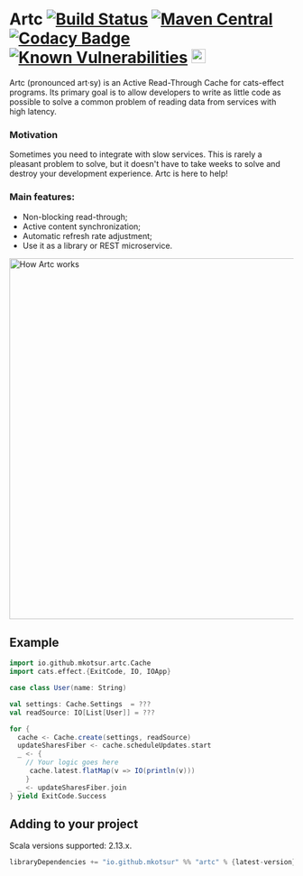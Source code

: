 # Artc [![Build Status](https://circleci.com/gh/mkotsur/artc.svg?&style=shield&circle-token=22c35ff0e9c28f61d483d178f8932c928e47dfc2)](https://circleci.com/gh/mkotsur/artc) [![Maven Central](https://img.shields.io/maven-central/v/io.github.mkotsur/artc_2.13.svg)](http://search.maven.org/#search%7Cga%7C1%7Cg%3A%22io.github.mkotsur%22) [![Codacy Badge](https://api.codacy.com/project/badge/Grade/ab5873231ce14ffb87ab653b7e10fd52)](https://www.codacy.com/manual/miccots/artc?utm_source=github.com&amp;utm_medium=referral&amp;utm_content=mkotsur/artc&amp;utm_campaign=Badge_Grade) [![Known Vulnerabilities](https://snyk.io/test/github/mkotsur/artc/badge.svg?targetFile=build.sbt)](https://snyk.io/test/github/mkotsur/artc?targetFile=build.sbt) <a href="https://typelevel.org/cats/"><img src="https://typelevel.org/cats/img/cats-badge.svg" height="25px" alt="Cats friendly" /></a>

Artc (pronounced art·sy) is an Active Read-Through Cache for cats-effect programs. Its primary goal is to allow developers to write as little code as possible to solve a common problem of reading data from services with high latency.

### Motivation
Sometimes you need to integrate with slow services. This is rarely a pleasant problem to solve, but it doesn't have to take weeks to solve and destroy your development experience. Artc is here to help! 

### Main features:
* Non-blocking read-through;
* Active content synchronization;
* Automatic refresh rate adjustment;
* Use it as a library or REST microservice.


<img src="/docs/artc.png" alt="How Artc works" width="640" />

## Example

```scala
import io.github.mkotsur.artc.Cache
import cats.effect.{ExitCode, IO, IOApp}

case class User(name: String)

val settings: Cache.Settings  = ???
val readSource: IO[List[User]] = ???

for {
  cache <- Cache.create(settings, readSource)
  updateSharesFiber <- cache.scheduleUpdates.start
  _ <- {
    // Your logic goes here 
     cache.latest.flatMap(v => IO(println(v)))
    }   
  _ <- updateSharesFiber.join
} yield ExitCode.Success
```

## Adding to your project

Scala versions supported: 2.13.x.

```sbt
libraryDependencies += "io.github.mkotsur" %% "artc" % {latest-version}
```